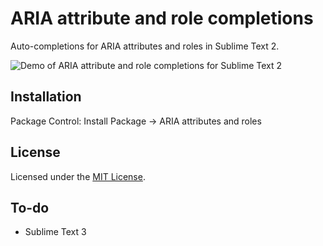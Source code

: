 # ARIA attribute and role completions
Auto-completions for ARIA attributes and roles in Sublime Text 2.

![Demo of ARIA attribute and role completions for Sublime Text 2](http://i.imgur.com/346EAz1.gif)

## Installation
Package Control: Install Package → ARIA attributes and roles

## License
Licensed under the [MIT License](https://github.com/indrekpaas/ARIA/blob/master/LICENSE).

## To-do
* Sublime Text 3
